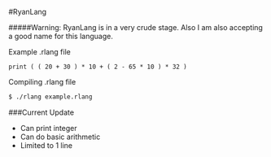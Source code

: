#RyanLang

#####Warning: RyanLang is in a very crude stage. Also I am also accepting a good name for this language.

Example .rlang file
```
print ( ( 20 + 30 ) * 10 + ( 2 - 65 * 10 ) * 32 )
```

Compiling .rlang file
```sh
$ ./rlang example.rlang
```

###Current Update
- Can print integer
- Can do basic arithmetic
- Limited to 1 line
